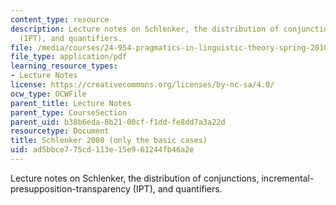 ```yaml
---
content_type: resource
description: Lecture notes on Schlenker, the distribution of conjunctions, incremental-presupposition-transparency
  (IPT), and quantifiers.
file: /media/courses/24-954-pragmatics-in-linguistic-theory-spring-2010/ad5bbce775cd113e15e961244fb46a2e_MIT24_954S10_lec07.pdf
file_type: application/pdf
learning_resource_types:
- Lecture Notes
license: https://creativecommons.org/licenses/by-nc-sa/4.0/
ocw_type: OCWFile
parent_title: Lecture Notes
parent_type: CourseSection
parent_uid: b38b6eda-8b21-00cf-f1dd-fe8dd7a3a22d
resourcetype: Document
title: Schlenker 2008 (only the basic cases)
uid: ad5bbce7-75cd-113e-15e9-61244fb46a2e
---
```

Lecture notes on Schlenker, the distribution of conjunctions, incremental-presupposition-transparency (IPT), and quantifiers.